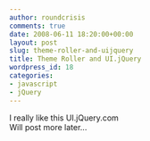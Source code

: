 ```yaml
---
author: roundcrisis
comments: true
date: 2008-06-11 18:20:00+00:00
layout: post
slug: theme-roller-and-uijquery
title: Theme Roller and UI.jQuery
wordpress_id: 18
categories:
- javascript
- jQuery
---
```


I really like this UI.jQuery.com  
Will post more later...
